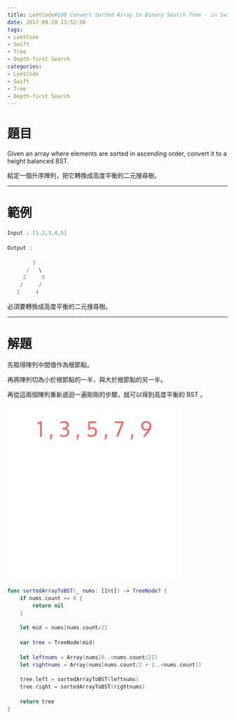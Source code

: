 ```yaml
---
title: LeetCode#108 Convert Sorted Array to Binary Search Tree - in Swift
date: 2017-09-20 13:52:50
tags:
- LeetCode
- Swift
- Tree
- Depth-first Search 
categories:
- LeetCode
- Swift
- Tree
- Depth-first Search 
---
```


# 題目

Given an array where elements are sorted in ascending order, convert it to a height balanced BST.

給定一個升序陣列，把它轉換成高度平衡的二元搜尋樹。

---

# 範例

``` swift
Input : [1,2,3,4,5]

Output :

        3
      /   \
     2	   5
    /	  /
   1	 4
```

必須要轉換成高度平衡的二元搜尋樹。

---

# 解題

先取得陣列中間值作為根節點。

再將陣列切為小於根節點的一半，與大於根節點的另一半。

再從這兩個陣列重新遞迴一遍剛剛的步驟，就可以得到高度平衡的 BST 。

![](../images/leetcode-108/array2bst.gif)

``` swift
func sortedArrayToBST(_ nums: [Int]) -> TreeNode? {
    if nums.count == 0 {
        return nil
    }
    
    let mid = nums[nums.count/2]
    
    var tree = TreeNode(mid)
    
    let leftnums = Array(nums[0..<nums.count/2])
    let rightnums = Array(nums[nums.count/2 + 1..<nums.count])
    
    tree.left = sortedArrayToBST(leftnums)
    tree.right = sortedArrayToBST(rightnums)
    
    return tree
}
```